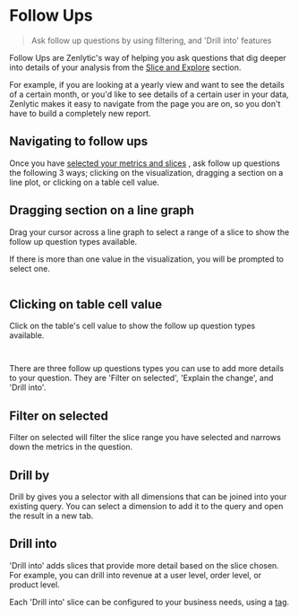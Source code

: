 # Follow Ups

> Ask follow up questions by using filtering, and 'Drill into' features

Follow Ups are Zenlytic's way of helping you ask questions that dig deeper into details of your analysis from the [Slice and Explore](exploring.md) section.

For example, if you are looking at a yearly view and want to see the details of a certain month, or you'd like to see details of a certain user in your data, Zenlytic makes it easy to navigate from the page you are on, so you don't have to build a completely new report.

## Navigating to follow ups

Once you have [selected your metrics and slices](exploring.md#slicing) , ask follow up questions the following 3 ways; clicking on the visualization, dragging a section on a line plot, or clicking on a table cell value.

## Dragging section on a line graph

Drag your cursor across a line graph to select a range of a slice to show the follow up question types available.

If there is more than one value in the visualization, you will be prompted to select one.

<figure><img src="../.gitbook/assets/Screenshot 2025-07-27 at 10.34.13 AM.png" alt=""><figcaption></figcaption></figure>

## Clicking on table cell value

Click on the table's cell value to show the follow up question types available.

<figure><img src="../.gitbook/assets/Screenshot 2025-07-27 at 10.45.38 AM.png" alt=""><figcaption></figcaption></figure>

<figure><img src="../.gitbook/assets/Screenshot 2025-07-27 at 10.46.30 AM.png" alt=""><figcaption></figcaption></figure>

There are three follow up questions types you can use to add more details to your question. They are 'Filter on selected', 'Explain the change', and 'Drill into'.

## Filter on selected

Filter on selected will filter the slice range you have selected and narrows down the metrics in the question.

## Drill by

Drill by gives you a selector with all dimensions that can be joined into your existing query. You can select a dimension to add it to the query and open the result in a new tab.

## Drill into

'Drill into' adds slices that provide more detail based on the slice chosen. For example, you can drill into revenue at a user level, order level, or product level.

Each 'Drill into' slice can be configured to your business needs, using a [tag](../data-modeling/dimension.md).&#x20;
